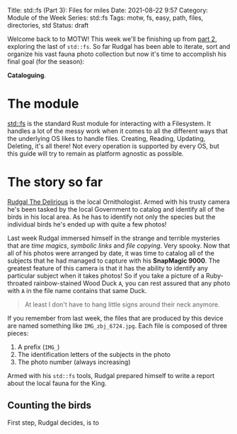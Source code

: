 Title: std::fs (Part 3): Files for miles
Date: 2021-08-22 9:57
Category: Module of the Week
Series: std::fs
Tags: motw, fs, easy, path, files, directories, std
Status: draft

Welcome back to to MOTW! This week we'll be finishing up from [part 2]({filename}/2021-08-08-rmotw.md), exploring the last of `std::fs`. So far Rudgal has been able to iterate, sort and organize his vast fauna photo collection but now it's time to accomplish his final goal (for the season):

**Cataloguing**.

<!-- more -->

# The module

[std::fs](https://doc.rust-lang.org/std/fs/index.html) is the standard Rust module for interacting with a Filesystem. It handles a lot of the messy work when it comes to all the different ways that the underlying OS likes to handle files. Creating, Reading, Updating, Deleting, it's all there! Not every operation is supported by every OS, but this guide will try to remain as platform agnostic as possible.

# The story so far

[Rudgal The Delirious](https://www.fantasynamegenerators.com/dnd-orc-names.php) is the local Ornithologist. Armed with his trusty camera he's been tasked by the local Government to catalog and identify all of the birds in his local area. As he has to identify not only the species but the individual birds he's ended up with quite a few photos!

Last week Rudgal immersed himself in the strange and terrible mysteries that are *time magics*, *symbolic links* and *file copying*. Very spooky. Now that all of his photos were arranged by date, it was time to catalog all of the subjects that he had managed to capture with his **SnapMagic 9000**. The greatest feature of this camera is that it has the ability to identify any particular subject when it takes photos! So if you take a picture of a Ruby-throated rainbow-stained Wood Duck `A`, you can rest assured that any photo with `A` in the file name contains that same Duck.

> At least I don't have to hang little signs around their neck anymore.

If you remember from last week, the files that are produced by this device are named something like `IMG_zbj_6724.jpg`. Each file is composed of three pieces:

1. A prefix (`IMG_`)
2. The identification letters of the subjects in the photo
3. The photo number (always increasing)

Armed with his `std::fs` tools, Rudgal prepared himself to write a report about the local fauna for the King.

## Counting the birds

First step, Rudgal decides, is to 